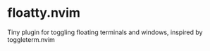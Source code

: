 # floatty.nvim
Tiny plugin for toggling floating terminals and windows, inspired by toggleterm.nvim
